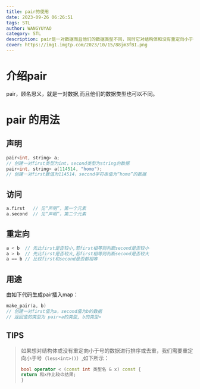 ```yaml
---
title: pair的使用
date: 2023-09-26 06:26:51
tags: STL
author: WANGYUYAO
category: STL
description: pair是一对数据而且他们的数据类型不同，同时它对结构体和没有重定向小于号的数据，进行排序或去重时，需要重定向小于号
cover: https://img1.imgtp.com/2023/10/15/88jm3fBI.png
---
```


# 介绍pair
pair，顾名思义，就是一对数据,而且他们的数据类型也可以不同。

# pair 的用法
## **声明**
```cpp
pair<int, string> a; 
// 创建一对first类型为int，second类型为string的数据
pair<int, string> a(114514, "homo"); 
// 创建一对first数值为114514，second字符串值为“homo”的数据
```
## **访问**
```cpp 
a.first   // 见“声明”，第一个元素
a.second  // 见“声明”，第二个元素
```
## **重定向**
```cpp
a < b  // 先比first是否较小,若first相等则判断second是否较小
a > b  // 先比first是否较大,若first相等则判断second是否较大
a == b // 比较first和second是否都相等
```
## **用途**
由如下代码生成pair插入map：
```cpp
make_pair(a, b)
// 创建一对first值为a，second值为b的数据
// 返回值的类型为 pair<a的类型, b的类型>
```
## **TIPS** 
> 如果想对结构体或没有重定向小于号的数据进行排序或去重，我们需要重定向小于号（`less<int>()`）,如下所示：
> ```cpp
> bool operator < (const int 类型名 & x) const {
> return 和x作比较の结果;
> }
> ```
